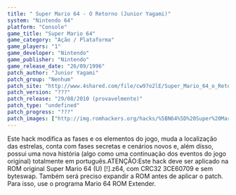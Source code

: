 ```yaml
---
title: " Super Mario 64 - O Retorno (Junior Yagami)"
system: "Nintendo 64"
platform: "Console"
game_title: "Super Mario 64"
game_category: "Ação / Plataforma"
game_players: "1"
game_developer: "Nintendo"
game_publisher: "Nintendo"
game_release_date: "26/09/1996"
patch_author: "Junior Yagami"
patch_group: "Nenhum"
patch_site: "http://www.4shared.com/file/cw97o2lE/Super_Mario_64_o_Retorno.html"
patch_version: "???"
patch_release: "29/08/2010 (provavelmente)"
patch_type: "undefined"
patch_progress: "???"
patch_images: ["http://img.romhackers.org/hacks/%5BN64%5D%20Super%20Mario%2064%20-%20O%20Retorno%20-%20Junior%20Yagami%20-%201.jpg","http://img.romhackers.org/hacks/%5BN64%5D%20Super%20Mario%2064%20-%20O%20Retorno%20-%20Junior%20Yagami%20-%202.jpg","http://img.romhackers.org/hacks/%5BN64%5D%20Super%20Mario%2064%20-%20O%20Retorno%20-%20Junior%20Yagami%20-%203.jpg"]
---
```

Este hack modifica as fases e os elementos do jogo, muda a localização das estrelas, conta com fases secretas e cenários novos e, além disso, possui uma nova história (algo como uma continuação dos eventos do jogo original) totalmente em português.ATENÇÃO:Este hack deve ser aplicado na ROM original Super Mario 64 (U) [!].z64, com CRC32 3CE60709 e sem byteswap. Também será preciso expandir a ROM antes de aplicar o patch. Para isso, use o programa Mario 64 ROM Extender.